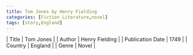 ```yaml
---
title: Tom Jones by Henry Fielding
categories: [Fiction Literature,novel]
tags: [story,England]
---
```

        
| Title | Tom Jones  |
| Author |  Henry Fielding  |
| Publication Date | 1749   |
| Country | England |
| Genre | Novel  |
        
